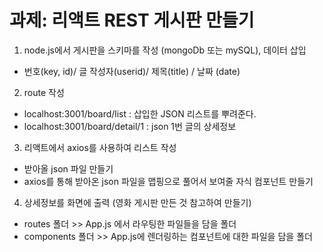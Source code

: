 # 과제: 리액트 REST 게시판 만들기

1. node.js에서 게시판을 스키마를 작성 (mongoDb 또는 mySQL), 데이터 삽입
- 번호(key, id)/ 글 작성자(userid)/ 제목(title) / 날짜 (date) 

2. route 작성

- localhost:3001/board/list : 삽입한 JSON 리스트를 뿌려준다.
- localhost:3001/board/detail/1 : json 1번 글의 상세정보

3. 리액트에서 axios를 사용하여 리스트 작성

- 받아올 json 파일 만들기
- axios를 통해 받아온 json 파일을 맵핑으로 풀어서 보여줄 자식 컴포넌트 만들기

4. 상세정보를 화면에 출력
(영화 게시판 만든 것 참고하여 만들기)

- routes 폴더 >> App.js 에서 라우팅한 파일들을 담을 폴더
- components 폴더 >> App.js에 렌더링하는 컴포넌트에 대한 파일을 담을 폴더
